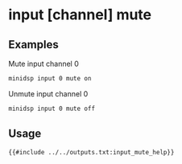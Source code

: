 # input [channel] mute

## Examples

Mute input channel 0
```bash
minidsp input 0 mute on
```

Unmute input channel 0
```bash
minidsp input 0 mute off
```

## Usage
```
{{#include ../../outputs.txt:input_mute_help}}
```